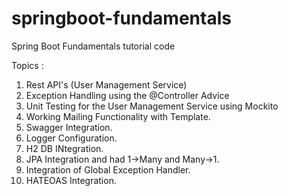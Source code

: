 # springboot-fundamentals
Spring Boot Fundamentals tutorial code 


Topics : 

1. Rest API's (User Management Service)
2. Exception Handling using the @Controller Advice 
3. Unit Testing for the User Management Service using Mockito
4. Working Mailing Functionality with Template.
5. Swagger Integration.
6. Logger Configuration.
7. H2 DB INtegration.
8. JPA Integration and had 1->Many and Many->1.
9. Integration of Global Exception Handler.
10. HATEOAS Integration.
